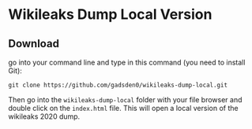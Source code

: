 # Wikileaks Dump Local Version

## Download

go into your command line and type in this command (you need to install Git):

`git clone https://github.com/gadsden0/wikileaks-dump-local.git`

Then go into the `wikileaks-dump-local` folder with your file browser and double click on the `index.html` file. This will open a local version of the wikileaks 2020 dump.